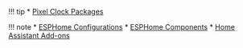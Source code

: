 !!! tip
    * [Pixel Clock Packages](https://github.com/andrewjswan/pixel-clock/tree/main/packages)

!!! note
    * [ESPHome Configurations](https://github.com/andrewjswan/esphome-config)
    * [ESPHome Components](https://andrewjswan.github.io/esphome-components)
    * [Home Assistant Add-ons](https://github.com/andrewjswan/home-assistant-addons)
